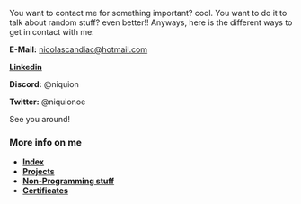 You want to contact me for something important? cool.
You want to do it to talk about random stuff? even better!!
Anyways, here is the different ways to get in contact with me:

**E-Mail:** nicolascandiac@hotmail.com

[**Linkedin**](https://www.linkedin.com/in/nicol%C3%A1scandia/)

**Discord:** @niquion

**Twitter:** @niquionoe




See you around!

### More info on me

* [**Index**](https://niquion.github.io/)
* [**Projects**](https://niquion.github.io/projects)
* [**Non-Programming stuff**](https://niquion.github.io/other)
* [**Certificates**](https://niquion.github.io/certificates)
